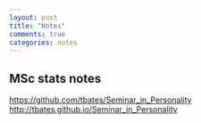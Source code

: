 ```yaml
---
layout: post
title: "Notes"
comments: true
categories: notes
---
```


<a name="top"></a>
## MSc  stats notes

https://github.com/tbates/Seminar_in_Personality
http://tbates.github.io/Seminar_in_Personality

